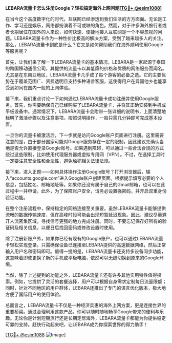 **LEBARA流量卡怎么注册Google？轻松搞定海外上网问题[[TG💪+ @esim1088](https://t.me/s/esim1088)]**

在当今这个高度数字化的时代，互联网已经渗透到我们生活的方方面面。无论是工作、学习还是娱乐，网络都扮演着不可或缺的角色。然而，对于许多海外旅行者或者长期居住在国外的人来说，如何快速、便捷地接入互联网是一个不容忽视的问题。LEBARA流量卡作为一种性价比极高的解决方案，受到了越来越多人的关注。那么，LEBARA流量卡到底是什么？它又是如何帮助我们在海外顺利使用Google等服务呢？

首先，让我们来了解一下LEBARA流量卡的基本情况。LEBARA是一家起源于泰国的跨国移动通信公司，其提供的流量卡以其低廉的价格和优质的网络服务而闻名。尤其是在东南亚地区，LEBARA流量卡几乎成了每个游客的必备之选。它的主要优势在于覆盖范围广、资费透明且支持多种语言客服，这使得用户在异国他乡也能享受到如同在国内一般的上网体验。

接下来，我们重点讨论一下如何通过LEBARA流量卡成功注册并使用Google服务。首先，你需要确保自己已经购买了LEBARA流量卡，并将其正确安装到手机或平板设备中。通常情况下，LEBARA流量卡会附带一张详细的说明书，上面清楚地标明了激活步骤以及注意事项。按照说明操作，一般只需几分钟即可完成基本设置。

一旦你的流量卡被激活后，下一步就是访问Google账户页面进行注册。这里需要注意的是，由于部分国家可能对Google服务存在一定的限制，因此建议先确认当地是否允许直接登录Google账号。如果遇到障碍，可以通过一些合法合规的方式绕过这些限制，比如使用代理服务器或虚拟专用网（VPN）。不过，在选择工具时一定要注意安全性和合法性，避免触犯相关法律法规。

接下来，进入正题——如何具体操作注册Google账号？打开浏览器后，输入“accounts.google.com”进入Google账户创建页面。根据提示填写必要的个人信息，包括姓名、邮箱地址等。如果你还没有属于自己的Gmail邮箱，也可以在此过程中一并申请。此外，为了保障账户安全，请务必设置强密码，并开启双重身份验证功能。

在整个注册流程中，保持稳定的网络连接至关重要。虽然LEBARA流量卡能够提供流畅的数据传输速度，但在高峰时段可能会出现短暂延迟现象。因此，建议尽量避开人流密集区域，寻找信号更强的地方完成注册。同时，不要忘记保存好所有的验证码及相关信息，以便日后找回密码或修改设置时使用。

除了注册新账户外，如果你已经有现有的Google账户，也可以通过LEBARA流量卡轻松实现登录。只需确保设备已连接至LEBARA提供的高速数据网络，然后正常输入用户名和密码即可。值得一提的是，LEBARA流量卡还支持多设备同步功能，这意味着即使更换了新的手机或平板电脑，依然可以无缝切换到原来的Google环境。

当然，除了上述提到的功能之外，LEBARA流量卡还有许多其他实用特性值得探索。例如，它提供了灵活的套餐选择，用户可以根据自身需求定制每日流量限额；同时，针对不同地区的用户群体，LEBARA还推出了专门的语言优化版本，极大地方便了国际用户的使用体验。

总而言之，LEBARA流量卡不仅是一种经济实惠的海外上网方案，更是连接世界的重要桥梁。通过合理利用这款产品，你可以随时随地畅享Google带来的便利与乐趣。无论你是计划短期旅行还是长期定居海外，LEBARA流量卡都能为你提供稳定可靠的支持。赶快行动起来吧，让LEBARA成为你探索世界的得力助手！

[[TG💪+ @esim1088](https://t.me/s/esim1088) ![Image](https://i.postimg.cc/4NQfJmqS/Snipaste-2025-05-13-00-14-12.png)]